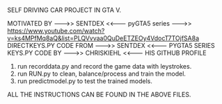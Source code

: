 SELF DRIVING CAR PROJECT IN GTA V. 

MOTIVATED BY --->> SENTDEX <<--- pyGTA5 series --->> https://www.youtube.com/watch?v=ks4MPfMq8aQ&list=PLQVvvaa0QuDeETZEOy4VdocT7TOjfSA8a 
DIRECTKEYS.PY CODE FROM --->> SENTDEX <<--- PYGTA5 SERIES
KEYS.PY CODE BY --->> CHRISKIEHL <<--- HIS GITHUB PROFILE 

1. run recorddata.py and record the game data with leystrokes.
2. run RUN.py to clean, balance/process and train the model.
3. run predictmodel.py to test the trained models.

ALL THE INSTRUCTIONS CAN BE FOUND IN THE ABOVE FILES.






